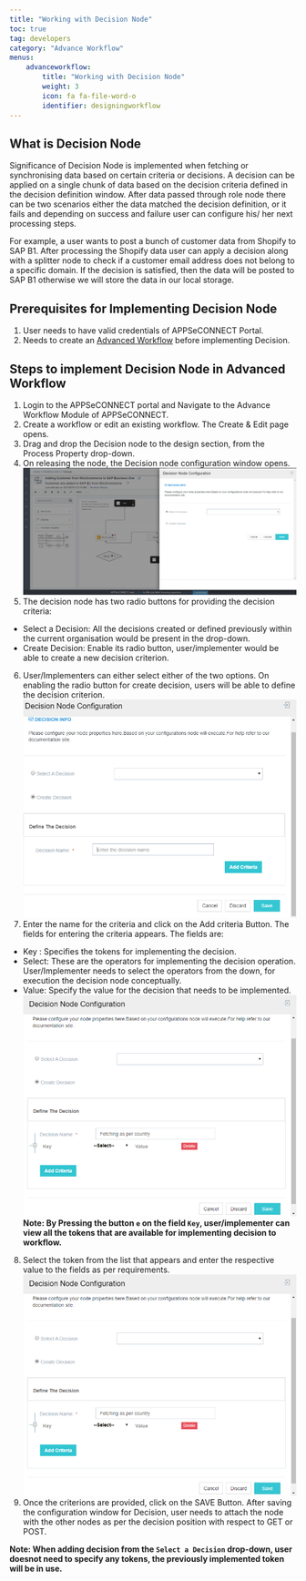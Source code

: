 ```yaml
---
title: "Working with Decision Node"
toc: true
tag: developers
category: "Advance Workflow"
menus: 
    advanceworkflow:
        title: "Working with Decision Node"
        weight: 3
        icon: fa fa-file-word-o
        identifier: designingworkflow
---
```


## What is Decision Node

Significance of Decision Node is implemented when fetching or synchronising data based on certain criteria or decisions. 
A decision can be applied on a single chunk of data based on the decision criteria defined in the decision definition window. 
After data passed through role node there can be two scenarios either the data matched the decision definition, or it fails 
and depending on success and failure user can configure his/ her next processing steps.

For example, a user wants to post a bunch of customer data from Shopify to SAP B1. After processing the Shopify data user can
apply a decision along with a splitter node to check if a customer email address does not belong to a specific domain. 
If the decision is satisfied, then the data will be posted to SAP B1 otherwise we will store the data in our local storage.

## Prerequisites for Implementing Decision Node

1.	User needs to have valid credentials of APPSeCONNECT Portal.
2.	Needs to create an [Advanced Workflow](/advance%20workflow/designing-executing-adv-workflow/) before implementing Decision. 

## Steps to implement Decision Node in Advanced Workflow

1.	Login to the APPSeCONNECT portal and Navigate to the Advance Workflow Module of APPSeCONNECT.
2.	Create a workflow or edit an existing workflow. The Create & Edit page opens.
3.	Drag and drop the Decision node to the design section, from the Process Property drop-down.  
4.	On releasing the node, the Decision node configuration window opens.  
![advance-decision1](/staticfiles/advance-workflow/media/advance-decision1.png)   
5.	The decision node has two radio buttons for providing the decision criteria:
* Select a Decision: All the decisions created or defined previously within the current organisation would be present in the drop-down. 
* Create Decision: Enable its radio button, user/implementer would be able to create a new decision criterion.
6.	User/Implementers can either select either of the two options. On enabling the radio button for create decision, users will be able to 
    define the decision criterion.
![advance-decision2](/staticfiles/advance-workflow/media/advance-decision2.png)   
7. Enter the name for the criteria and click on the Add criteria Button. The fields for entering the criteria appears. The fields are:
- Key : Specifies the tokens for implementing the decision. 
- Select: These are the operators for implementing the decision operation. User/Implementer needs to select the operators from the down, for execution the decision node conceptually.
- Value: Specify the value for the decision that needs to be implemented.  
![advance-decision3](/staticfiles/advance-workflow/media/advance-decision3.png) 
**Note: By Pressing the button `e` on the field `Key`, user/implementer can view all the tokens that are available for implementing decision to workflow.**
8.	Select the token from the list that appears and enter the respective value to the fields as per requirements.  
![advance-decision4](/staticfiles/advance-workflow/media/advance-decision3.png)   
9.	Once the criterions are provided, click on the SAVE Button.
After saving the configuration window for Decision, user needs to attach the node with the other nodes as per the decision position with 
respect to GET or POST.

**Note: When adding decision from the `Select a Decision` drop-down, user doesnot need to specify any tokens, the previously implemented token will be in use.**

